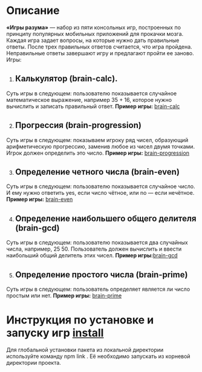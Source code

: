 # Описание

**«Игры разума»** — набор из пяти консольных игр, построенных по принципу популярных мобильных приложений для прокачки мозга. Каждая игра задает вопросы, на которые нужно дать правильные ответы. После трех правильных ответов считается, что игра пройдена. Неправильные ответы завершают игру и предлагают пройти ее заново. Игры:

1. ## Калькулятор (brain-calc).
Суть игры в следующем: пользователю показывается случайное математическое выражение, например 35 + 16, которое нужно вычислить и записать правильный ответ.
**Пример игры:** [brain-calc](https://asciinema.org/a/71CUjFUFoarzApUJQi0YIUR13)

2. ## Прогрессия (brain-progression)
Суть игры в следующем: показываем игроку ряд чисел, образующий арифметическую прогрессию, заменив любое из чисел двумя точками. Игрок должен определить это число.
**Пример игры:** [brain-progression](https://asciinema.org/a/iv56oHyWzF9A0DCl5f2Za2nNo)

3. ## Определение четного числа (brain-even)
Суть игры в следующем: пользователю показывается случайное число. И ему нужно ответить yes, если число чётное, или no — если нечётное.
**Пример игры:** [brain-even](https://asciinema.org/a/s3edAkWbPET209VmTD8gqW9sn)

4. ## Определение наибольшего общего делителя (brain-gcd)
Суть игры в следующем: пользователю показывается два случайных числа, например, 25 50. Пользователь должен вычислить и ввести наибольший общий делитель этих чисел.
**Пример игры:**[brain-gcd](https://asciinema.org/a/07630KmRIS9llTwczwMT32dqE)

5. ## Определение простого числа (brain-prime)
Суть игры в следующем: пользователь определяет является ли число простым или нет.
**Пример игры:** [brain-prime](https://asciinema.org/a/piqGHTkTnpVSXAQ966fkUMNBk)

# Инструкция по установке и запуску игр [install](https://asciinema.org/a/65yKPRLqIaJK9Kg1AJ7bSUk2M)
Для глобальной установки пакета из локальной директории используйте команду     npm link    . Её необходимо запускать из корневой директории проекта.
